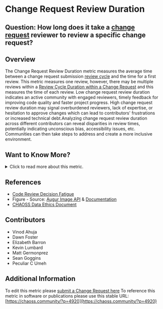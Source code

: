 # Change Request Review Duration

## Question: How long does it take a [change request](https://github.com/chaoss/wg-evolution/blob/main/focus-areas/code-development-process-quality/change-requests.md) reviewer to review a specific change request?

## Overview
The Change Request Review Duration metric measures the average time between a change request submission [review cycle](https://chaoss.community/metric-review-cycle-duration-within-a-change-request/) and the time for a first review. This metric measures one review, however, there may be multiple reviews within a [Review Cycle Duration within a Change Request](https://chaoss.community/metric-review-cycle-duration-within-a-change-request/) and this measures the time of each review. Low change request review duration indicates an active community with engaged reviewers, timely feedback for improving code quality and faster project progress. High change request review duration may signal overburdened reviewers, lack of expertise, or hesitation to approve changes which can lead to contributors' frustrations or increased technical debt.Analyzing change request review duration across different contributors can reveal disparities in review times, potentially indicating unconscious bias, accessibility issues, etc. Communities can then take steps to address and create a more inclusive environment.

## Want to Know More?
<span markdown="1"><details>
<summary>Click to read more about this metric.</summary>

### Data Collection Strategies 
- Augur
- Grimorilab

### Filters
- Change Request Review Duration can be filtered by:
- Reviewer (e.g., name or id)
- Reviewer role (e.g., maintainer, reviewer, and member)
- Bot reviews 
- Date and time the [change request](https://github.com/chaoss/wg-evolution/blob/main/focus-areas/code-development-process-quality/change-requests.md) was submitted or modified
- Date and time of the response
- [change request](https://github.com/chaoss/wg-evolution/blob/main/focus-areas/code-development-process-quality/change-requests.md) type and size may affect the response time.

### Visualization

![Augur Image](https://github.com/chaoss/wg-common/blob/main/focus-areas/time/images/change-request-review-duration_img1.png)

Figure - Source: [Augur Image API](http://augur.chaoss.io/api/unstable/pull_request_reports/mean_response_times_for_PR?repo_id=25440) & [Documentation]( https://oss-augur.readthedocs.io/en/main/rest-api/api.html#operation/Mean%20Response%20Times%20for%20Closed%20Pull%20Requests)

</details></span>

## References
- [Code Review Decision Fatigue](https://tylercipriani.com/blog/2022/03/12/code-review-procrastination-and-clarity/)
- Figure - Source: [Augur Image API](http://augur.chaoss.io/api/unstable/pull_request_reports/mean_response_times_for_PR?repo_id=25440) & [Documentation](https://oss-augur.readthedocs.io/en/main/rest-api/api.html#operation/Mean%20Response%20Times%20for%20Closed%20Pull%20Requests)
- [CHAOSS Data Ethics Document](https://github.com/chaoss/community/blob/main/data-use-statement.md)

## Contributors 
* Vinod Ahuja
* Dawn Foster
* Elizabeth Barron
* Kevin Lumbard
* Matt Germonprez
* Sean Goggins
* Peculiar C Umeh

## Additional Information
To edit this metric please [submit a Change Request here](https://github.com/chaoss/wg-common/blob/main/focus-areas/time/change-request-review-duration.md)
To reference this metric in software or publications please use this stable URL:[https://chaoss.community/?p=4920](https://chaoss.community/?p=4920)

<!-- # For groupings in the knowledge base
Context tags: Contribution, Lifecycle
Keyword tags: Change Request Review, Change Request, Code Review, Time, Pull Request
→

